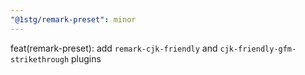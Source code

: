 ```yaml
---
"@1stg/remark-preset": minor
---
```


feat(remark-preset): add `remark-cjk-friendly` and `cjk-friendly-gfm-strikethrough` plugins

